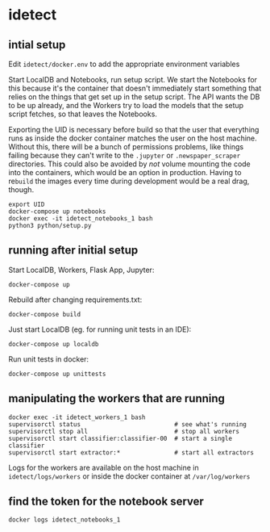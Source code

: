 # idetect

## intial setup

Edit `idetect/docker.env` to add the appropriate environment variables

Start LocalDB and Notebooks, run setup script. We start the Notebooks
for this because it's the container that doesn't immediately start something
that relies on the things that get set up in the setup script. The API
wants the DB to be up already, and the Workers try to load the models that
the setup script fetches, so that leaves the Notebooks.

Exporting the UID is necessary before build so that the user that everything
runs as inside the docker container matches the user on the host machine.
Without this, there will be a bunch of permissions problems, like things
failing because they can't write to the `.jupyter` or `.newspaper_scraper`
directories. This could also be avoided by _not_ volume mounting the code
into the containers, which would be an option in production. Having to
re`build` the images every time during development would be a real drag,
though.

```
export UID
docker-compose up notebooks
docker exec -it idetect_notebooks_1 bash
python3 python/setup.py
```

## running after initial setup

Start LocalDB, Workers, Flask App, Jupyter:
```
docker-compose up
```

Rebuild after changing requirements.txt:
```
docker-compose build
```

Just start LocalDB (eg. for running unit tests in an IDE):
```
docker-compose up localdb
```

Run unit tests in docker:
```
docker-compose up unittests
```

## manipulating the workers that are running

```
docker exec -it idetect_workers_1 bash
supervisorctl status                          # see what's running
supervisorctl stop all                        # stop all workers
supervisorctl start classifier:classifier-00  # start a single classifier
supervisorctl start extractor:*               # start all extractors
```

Logs for the workers are available on the host machine in `idetect/logs/workers` or
inside the docker container at `/var/log/workers`

## find the token for the notebook server

```
docker logs idetect_notebooks_1
```